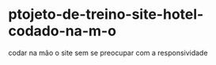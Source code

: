 # ptojeto-de-treino-site-hotel-codado-na-m-o
codar na mão o site sem se preocupar com a responsividade
